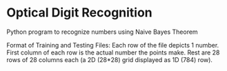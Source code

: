 # Optical Digit Recognition
Python program to recognize numbers using Naive Bayes Theorem




Format of Training and Testing Files:
    Each row of the file depicts 1 number.
    First column of each row is the actual number the points make.
    Rest are 28 rows of 28 columns each (a 2D (28*28) grid displayed as 1D (784) row).
